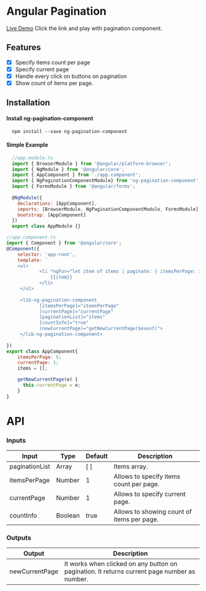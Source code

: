 # Angular Pagination

[Live Demo](https://isagul.github.io/ng-pagination-component/)
Click the link and play with pagination component.

## Features  
- [x] Specify items count per page
- [x] Specify current page
- [x] Handle every click on buttons on pagination
- [x] Show count of items per page.
  
## Installation  
#### Install ng-pagination-component
```  
  npm install --save ng-pagination-component  
```  
#### Simple Example  
```javascript  
  //app.module.ts
  import { BrowserModule } from '@angular/platform-browser';
  import { NgModule } from '@angular/core';
  import { AppComponent } from './app.component';
  import { NgPaginationComponentModule} from 'ng-pagination-component';  
  import { FormsModule } from '@angular/forms';  
    
  @NgModule({  
    declarations: [AppComponent],  
    imports: [BrowserModule, NgPaginationComponentModule, FormsModule],  
    bootstrap: [AppComponent]  
  })  
  export class AppModule {}  
```  
```javascript
//app.component.ts
import { Component } from '@angular/core';
@Component({
    selector: 'app-root',
    template: `
	<ul>
            <li *ngFor="let item of items | paginate: { itemsPerPage: itemsPerPage, currentPage: currentPage }">
                {{item}}	
            </li>
	 </ul>
  
	 <lib-ng-pagination-component 
            [itemsPerPage]="itemsPerPage"  
            [currentPage]="currentPage"  
            [paginationList]="items"
            [countInfo]="true"  
            (newCurrentPage)="getNewCurrentPage($event)">
	 </lib-ng-pagination-component>
	 `
})
export class AppComponent{
    itemsPerPage: 5;
    currentPage: 1;
    items = []; 

	getNewCurrentPage(e) {  
	  this.currentPage = e;  
	}
}
```
  
# API  
### Inputs  
| Input  | Type | Default | Description  
| ------------- | ------------- | ------------- | -------------  
| paginationList| Array<any>  | [ ]  | Items array. 
| itemsPerPage| Number| 1 | Allows to specify items count per page. 
| currentPage| Number | 1  | Allows to specify current page.
| countInfo| Boolean | true  | Allows to showing count of items per page.

### Outputs  
| Output  | Description  
| ------------- | -------------  
| newCurrentPage| It works when clicked on any button on pagination. It returns current page number as number.
